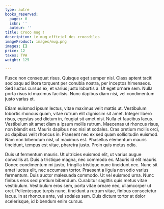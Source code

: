 ```yaml
---
type: autre
books_reserved:
  pages: 0
  isbn: ''
  auteur: ''
title: Croco mug !
description: Le mug officiel des crocodiles
imageProduct: images/mug.png
images: []
price: 12
taxes: TVA
weight: 125

---
```

Fusce non consequat risus. Quisque eget semper nisl. Class aptent taciti sociosqu ad litora torquent per conubia nostra, per inceptos himenaeos. Sed luctus cursus ex, et varius justo lobortis a. Ut eget ornare sem. Nulla porta risus id maximus facilisis. Nunc dapibus diam nisi, vel condimentum justo varius et.

Etiam euismod ipsum lectus, vitae maximus velit mattis ut. Vestibulum lobortis rhoncus quam, vitae rutrum elit dignissim sit amet. Integer libero risus, egestas sed dictum in, feugiat sit amet nisi. Nulla et faucibus lacus. Vestibulum sit amet diam a ipsum mollis rutrum. Maecenas ut rhoncus risus, non blandit est. Mauris dapibus nec nisi at sodales. Cras pretium mollis orci, ac dapibus velit rhoncus in. Praesent nec ex sed quam sollicitudin euismod. Nam non bibendum nisl, ut maximus est. Phasellus elementum mauris tincidunt, tempus est vitae, pharetra justo. Proin quis metus odio.

Duis ut fermentum mauris. Ut ultricies euismod elit, ut varius augue convallis at. Duis a tristique magna, nec commodo ex. Mauris id elit mauris. Donec condimentum mi justo, fringilla tristique nunc tincidunt nec. Nunc sit amet luctus elit, nec accumsan tortor. Praesent a ligula non odio varius fermentum. Duis auctor malesuada commodo. Ut vel euismod urna. Nunc finibus eros sed pretium bibendum. Curabitur sagittis quis metus vitae vestibulum. Vestibulum eros sem, porta vitae ornare nec, ullamcorper ut orci. Pellentesque turpis nunc, tincidunt a rutrum vitae, finibus consectetur lacus. In at rhoncus ante, vel sodales sem. Duis dictum tortor at dolor scelerisque, id bibendum enim cursus.